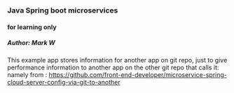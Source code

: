 ### Java Spring boot microservices 
#### for learning only
##### Author: Mark W

This example app stores information for another app on git repo, just to give performance information to another app on the other git repo that calls it:
namely from : https://github.com/front-end-developer/microservice-spring-cloud-server-config-via-git-to-another

